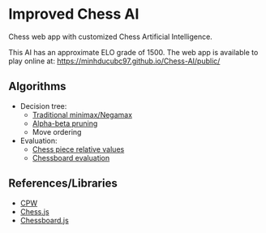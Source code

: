 # Improved Chess AI

Chess web app with customized Chess Artificial Intelligence.

This AI has an approximate ELO grade of 1500. The web app is available to play online at: https://minhducubc97.github.io/Chess-AI/public/

## Algorithms

- Decision tree:
  - [Traditional minimax/Negamax](https://www.chessprogramming.org/Negamax)
  - [Alpha-beta pruning](https://www.chessprogramming.org/Alpha-Beta)
  - Move ordering
- Evaluation:
  - [Chess piece relative values](https://www.chessprogramming.org/Simplified_Evaluation_Function)
  - [Chessboard evaluation](https://www.chessprogramming.org/Simplified_Evaluation_Function)

## References/Libraries

- [CPW](https://www.chessprogramming.org/)
- [Chess.js](https://github.com/jhlywa/chess.js)
- [Chessboard.js](http://chessboardjs.com/)
